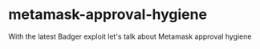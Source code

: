 # metamask-approval-hygiene
With the latest Badger exploit let's talk about Metamask approval hygiene
